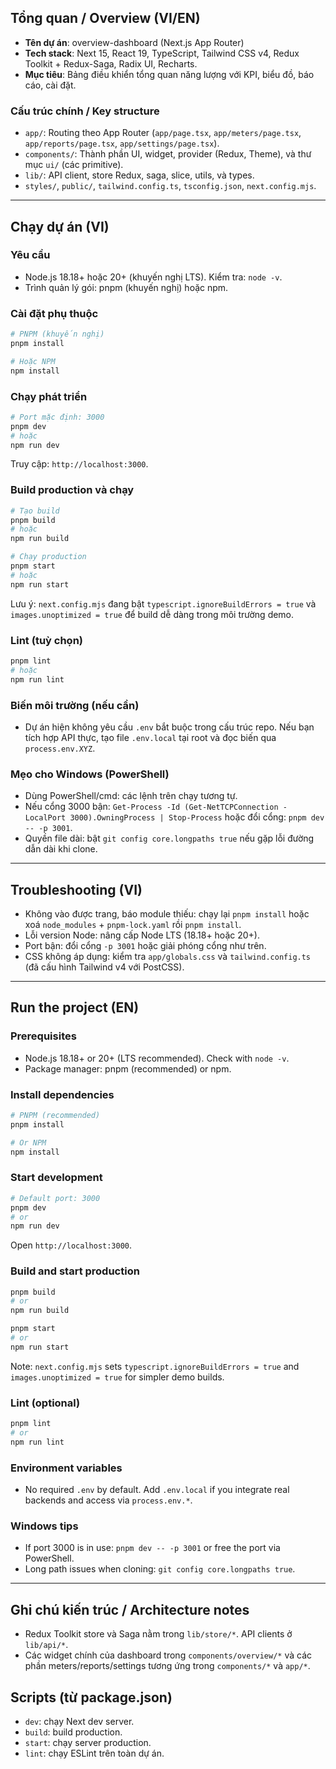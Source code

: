 ## Tổng quan / Overview (VI/EN)

- **Tên dự án**: overview-dashboard (Next.js App Router)
- **Tech stack**: Next 15, React 19, TypeScript, Tailwind CSS v4, Redux Toolkit + Redux-Saga, Radix UI, Recharts.
- **Mục tiêu**: Bảng điều khiển tổng quan năng lượng với KPI, biểu đồ, báo cáo, cài đặt.

### Cấu trúc chính / Key structure
- `app/`: Routing theo App Router (`app/page.tsx`, `app/meters/page.tsx`, `app/reports/page.tsx`, `app/settings/page.tsx`).
- `components/`: Thành phần UI, widget, provider (Redux, Theme), và thư mục `ui/` (các primitive).
- `lib/`: API client, store Redux, saga, slice, utils, và types.
- `styles/`, `public/`, `tailwind.config.ts`, `tsconfig.json`, `next.config.mjs`.

---

## Chạy dự án (VI)

### Yêu cầu
- Node.js 18.18+ hoặc 20+ (khuyến nghị LTS). Kiểm tra: `node -v`.
- Trình quản lý gói: pnpm (khuyến nghị) hoặc npm.

### Cài đặt phụ thuộc
```bash
# PNPM (khuyến nghị)
pnpm install

# Hoặc NPM
npm install
```

### Chạy phát triển
```bash
# Port mặc định: 3000
pnpm dev
# hoặc
npm run dev
```
Truy cập: `http://localhost:3000`.

### Build production và chạy
```bash
# Tạo build
pnpm build
# hoặc
npm run build

# Chạy production
pnpm start
# hoặc
npm run start
```
Lưu ý: `next.config.mjs` đang bật `typescript.ignoreBuildErrors = true` và `images.unoptimized = true` để build dễ dàng trong môi trường demo.

### Lint (tuỳ chọn)
```bash
pnpm lint
# hoặc
npm run lint
```

### Biến môi trường (nếu cần)
- Dự án hiện không yêu cầu `.env` bắt buộc trong cấu trúc repo. Nếu bạn tích hợp API thực, tạo file `.env.local` tại root và đọc biến qua `process.env.XYZ`.

### Mẹo cho Windows (PowerShell)
- Dùng PowerShell/cmd: các lệnh trên chạy tương tự.
- Nếu cổng 3000 bận: `Get-Process -Id (Get-NetTCPConnection -LocalPort 3000).OwningProcess | Stop-Process` hoặc đổi cổng: `pnpm dev -- -p 3001`.
- Quyền file dài: bật `git config core.longpaths true` nếu gặp lỗi đường dẫn dài khi clone.

---

## Troubleshooting (VI)
- Không vào được trang, báo module thiếu: chạy lại `pnpm install` hoặc xoá `node_modules` + `pnpm-lock.yaml` rồi `pnpm install`.
- Lỗi version Node: nâng cấp Node LTS (18.18+ hoặc 20+).
- Port bận: đổi cổng `-p 3001` hoặc giải phóng cổng như trên.
- CSS không áp dụng: kiểm tra `app/globals.css` và `tailwind.config.ts` (đã cấu hình Tailwind v4 với PostCSS).

---

## Run the project (EN)

### Prerequisites
- Node.js 18.18+ or 20+ (LTS recommended). Check with `node -v`.
- Package manager: pnpm (recommended) or npm.

### Install dependencies
```bash
# PNPM (recommended)
pnpm install

# Or NPM
npm install
```

### Start development
```bash
# Default port: 3000
pnpm dev
# or
npm run dev
```
Open `http://localhost:3000`.

### Build and start production
```bash
pnpm build
# or
npm run build

pnpm start
# or
npm run start
```
Note: `next.config.mjs` sets `typescript.ignoreBuildErrors = true` and `images.unoptimized = true` for simpler demo builds.

### Lint (optional)
```bash
pnpm lint
# or
npm run lint
```

### Environment variables
- No required `.env` by default. Add `.env.local` if you integrate real backends and access via `process.env.*`.

### Windows tips
- If port 3000 is in use: `pnpm dev -- -p 3001` or free the port via PowerShell.
- Long path issues when cloning: `git config core.longpaths true`.

---

## Ghi chú kiến trúc / Architecture notes
- Redux Toolkit store và Saga nằm trong `lib/store/*`. API clients ở `lib/api/*`.
- Các widget chính của dashboard trong `components/overview/*` và các phần meters/reports/settings tương ứng trong `components/*` và `app/*`.

## Scripts (từ package.json)
- `dev`: chạy Next dev server.
- `build`: build production.
- `start`: chạy server production.
- `lint`: chạy ESLint trên toàn dự án.
